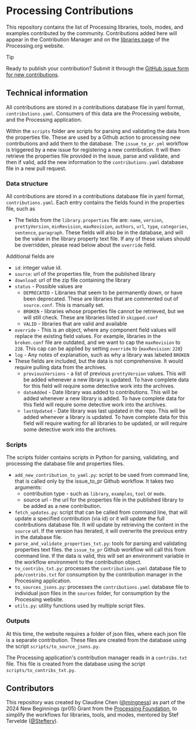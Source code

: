# Processing Contributions

This repository contains the list of Processing libraries, tools, modes, and examples contributed by the community. Contributions added here will appear in the Contribution Manager and on the [libraries page](https://processing.org/reference/libraries/) of the Processing.org website.

> [!TIP]  
> Ready to publish your contribution? Submit it through the [GitHub issue form for new contributions](https://github.com/processing/processing-contributions/issues/new?assignees=&labels=new-contribution&projects=&template=new-contribution.yaml).

## Technical information

All contributions are stored in a contributions database file in yaml format, `contributions.yaml`.
Consumers of this data are the Processing website, and the Processing application.

Within the `scripts` folder are scripts for parsing and validating the data from the 
properties file. These are used by a Github action to processing new contributions and add them to the
database. The `issue_to_pr.yml` workflow is triggered by a new issue for registering a new contribution.
It will then retrieve the properties file provided in the issue, parse and validate, and then if valid,
add the new information to the `contributions.yaml` database file in a new pull request.

### Data structure
All contributions are stored in a contributions database file in yaml format, `contributions.yaml`.
Each entry contains the fields found in the properties file, such as
* The fields from the `library.properties` file are: `name`, `version`, `prettyVersion`, 
`minRevision`, `maxRevision`, `authors`, `url`, `type`, `categories`, `sentence`, `paragraph`. These
fields will also be in the database, and will be the value in the library property text file. If
any of these values should be overridden, please read below about the `override` field.

Additional fields are
* `id`: integer value id. 
* `source`: url of the properties file, from the published library
* `download`: url of the zip file containing the library
* `status` - Possible values are 
   * `DEPRECATED` - Libraries that seem to be permanently down, or have been deprecated. 
   These are libraries that are commented out of `source.conf`. This is manually set.
   * `BROKEN` - libraries whose properties file cannot be retrieved, but we will still check. 
   These are libraries listed in `skipped.conf`
   * `VALID` - libraries that are valid and available
* `override` - This is an object, where any component field values will replace the existing field values. For example, libraries in the `broken.conf` file are outdated, and we want to cap the
`maxRevision` to `228`. This cap can be applied by setting `override` to {`maxRevision`: `228`}
* `log` - Any notes of explanation, such as why a library was labeled `BROKEN`
* These fields are included, but the data is not comprehensive. It would require pulling data from the archives. 
   * `previousVersions` - a list of previous `prettyVersion` values. This will be added whenever a new 
   library is updated. To have complete data for this field will require some detective work into the archives.
   * `dateAdded` - Date library was added to contributions. This will be added whenever a new library is
   added. To have complete data for this field will require some detective work into the archives.
   * `lastUpdated` - Date library was last updated in the repo. This will be added whenever a library is
   updated. To have complete data for this field will require waiting for all libraries to be updated, or
   will require some detective work into the archives.

### Scripts
The scripts folder contains scripts in Python for parsing, validating, and processing the database 
file and properties files.

* `add_new_contribution_to_yaml.py`: script to be used from command line, that is called only by the 
issue_to_pr Github workflow. It takes two arguments:
  * contribution type - such as `library`, `examples`, `tool` or `mode`.
  * source url - the url for the properties file in the published library to be added as a new contribution.
* `fetch_updates.py`: script that can be called from command line, that will update a specified contribution (via id)
or it will update the full contributions database file. It will update by retrieving the content in the `source` url.
If the version has iterated, it will overwrite the previous entry in the database file.
* `parse_and_validate_properties_txt.py`: tools for parsing and validating properties text files. the `issue_to_pr`
Github workflow will call this from command line. If the data is valid, this will set an environment variable in 
the workflow environment to the contribution object.
* `to_contribs_txt.py`: processes the `contributions.yaml` database file to `pde/contribs.txt` for consumption
by the contribution manager in the Processing application.
* `to_sources_jsons.py`: processes the `contributions.yaml` database file to individual json files in the `sources` 
folder, for consumption by the Processing website.
* `utils.py`: utility functions used by multiple script files.


### Outputs

At this time, the website requires a folder of json files, where each json file is a separate 
contribution. These files are created from the database using the script `scripts/to_source_jsons.py`.

The Processing application's contribution manager reads in a `contribs.txt` file.
This file is created from the database using the script `scripts/to_contribs_txt.py`.


## Contributors

This repository was created by Claudine Chen ([@mingness](https://github.com/mingness)) as part of the 
2024 New Beginnings (pr05) Grant from the [Processing Foundation](https://github.com/processing), to simplify the
workflows for libraries, tools, and modes, mentored by Stef Tervelde ([@Stefterv](https://github.com/stefterv)).

